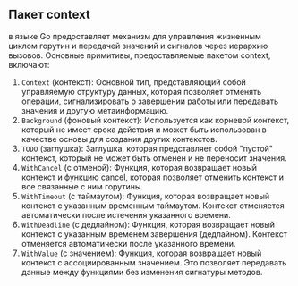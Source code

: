 ## Пакет context 

в языке Go предоставляет механизм для управления жизненным циклом горутин и передачей значений и сигналов через иерархию вызовов. Основные примитивы, предоставляемые пакетом context, включают:

1. `Context` (контекст): Основной тип, представляющий собой управляемую структуру данных, которая позволяет отменять операции, сигнализировать о завершении работы или передавать значения и другую метаинформацию.
2. `Background` (фоновый контекст): Используется как корневой контекст, который не имеет срока действия и может быть использован в качестве основы для создания других контекстов.
3. `TODO` (заглушка): Заглушка, которая представляет собой "пустой" контекст, который не может быть отменен и не переносит значения.
4. `WithCancel` (с отменой): Функция, которая возвращает новый контекст и функцию cancel, которая позволяет отменить контекст и все связанные с ним горутины.
5. `WithTimeout` (с таймаутом): Функция, которая возвращает новый контекст с указанным временным таймаутом. Контекст отменяется автоматически после истечения указанного времени.
6. `WithDeadline` (с дедлайном): Функция, которая возвращает новый контекст с указанным временем завершения (дедлайном). Контекст отменяется автоматически после указанного времени.
7. `WithValue` (с значением): Функция, которая возвращает новый контекст с ассоциированным значением. Это позволяет передавать данные между функциями без изменения сигнатуры методов.

